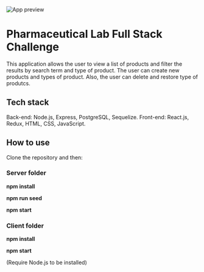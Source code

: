 <img src="https://digitalstudio.com.ar/docs/ticket-2-count-unread-messages.JPG" alt="App preview" />

# Pharmaceutical Lab Full Stack Challenge

This application allows the user to view a list of products and filter the results by search term and type of product. The user can create new products and types of product. Also, the user can delete and restore type of produtcs.

## Tech stack

Back-end: Node.js, Express, PostgreSQL, Sequelize.
Front-end: React.js, Redux, HTML, CSS, JavaScript.

## How to use

Clone the repository and then:

### Server folder

**npm install**

**npm run seed**

**npm start**

### Client folder

**npm install**

**npm start**

(Require Node.js to be installed)
